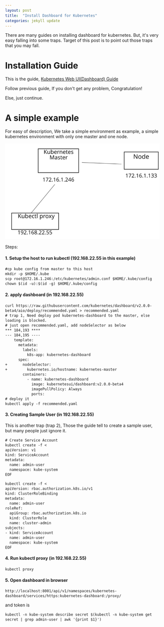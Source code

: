 ```yaml
---
layout: post
title:  "Install Dashboard for Kubernetes"
categories: jekyll update
---
```


There are many guides on installing dashboard for kubernetes. But, it's very easy falling into some traps. Target of this post is to point out those traps that you may fall.

# Installation Guide

This is the guide, [Kubernetes Web UI(Dashboard) Guide](https://kubernetes.io/docs/tasks/access-application-cluster/web-ui-dashboard/)

Follow previous guide, If you don't get any problem, Congratulation!  

Else, just continue.  

# A simple example

For easy of description, We take a simple environment as example, a simple kubernetes environment with only one master and one node.

![overview](/images/dashboard/dashboard.png)

Steps:
#### 1. Setup the host to run kubectl (192.168.22.55 in this example)
```
#cp kube config from master to this host
mkdir -p $HOME/.kube
scp root@172.16.1.246:/etc/kubernetes/admin.conf $HOME/.kube/config
chown $(id -u):$(id -g) $HOME/.kube/config
```

#### 2. apply dashboard (in 192.168.22.55)
```
curl https://raw.githubusercontent.com/kubernetes/dashboard/v2.0.0-beta4/aio/deploy/recommended.yaml > recommended.yaml
# trap 1, Need deploy pod kubernetes-dashboard to the master, else loading is blocked.
# just open recommended.yaml, add nodeSelector as below
*** 184,193 ****
--- 184,195 ----
    template:
      metadata:
        labels:
          k8s-app: kubernetes-dashboard
      spec:
+       nodeSelector:
+         kubernetes.io/hostname: kubernetes-master
        containers:
          - name: kubernetes-dashboard
            image: kubernetesui/dashboard:v2.0.0-beta4
            imagePullPolicy: Always
            ports:
# deploy it
kubectl apply -f recommended.yaml
```

#### 3. Creating Sample User (in 192.168.22.55)
This is another trap (trap 2), Those the guide tell to create a sample user, but many people just ignore it.

```
# Create Service Account
kubectl create -f <
apiVersion: v1
kind: ServiceAccount
metadata:
  name: admin-user
  namespace: kube-system
EOF
```

```
kubectl create -f <
apiVersion: rbac.authorization.k8s.io/v1
kind: ClusterRoleBinding
metadata:
  name: admin-user
roleRef:
  apiGroup: rbac.authorization.k8s.io
  kind: ClusterRole
  name: cluster-admin
subjects:
- kind: ServiceAccount
  name: admin-user
  namespace: kube-system
EOF
```

#### 4. Run kubectl proxy (in 192.168.22.55)
```
kubectl proxy
```

#### 5. Open dashboard in browser
```
http://localhost:8001/api/v1/namespaces/kubernetes-dashboard/services/https:kubernetes-dashboard:/proxy/
```

and token is
```
kubectl -n kube-system describe secret $(kubectl -n kube-system get secret | grep admin-user | awk '{print $1}')
```












